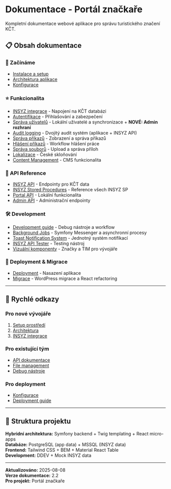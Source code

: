 # Dokumentace - Portál značkaře

Kompletní dokumentace webové aplikace pro správu turistického značení KČT.

## 📋 Obsah dokumentace

### 🚀 Začínáme
- [Instalace a setup](development/getting-started.md)
- [Architektura aplikace](architecture.md)
- [Konfigurace](configuration.md)

### ⭐ Funkcionalita
- [INSYZ integrace](features/insyz-integration.md) - Napojení na KČT databázi
- [Autentifikace](features/authentication.md) - Přihlašování a zabezpečení
- [Správa uživatelů](features/user-management.md) - Lokální uživatelé a synchronizace + **NOVÉ: Admin rozhraní**
- [Audit logging](features/audit-logging.md) - Dvojitý audit systém (aplikace + INSYZ API)
- [Správa příkazů](features/prikazy-management.md) - Zobrazení a správa příkazů
- [Hlášení příkazů](features/hlaseni-prikazu.md) - Workflow hlášení práce
- [Správa souborů](features/file-management.md) - Upload a správa příloh
- [Lokalizace](features/localization.md) - České skloňování
- [Content Management](features/content-management.md) - CMS funkcionalita

### 🔌 API Reference
- [INSYZ API](api/insyz-api.md) - Endpointy pro KČT data
- [INSYZ Stored Procedures](api/insyz-stored-procedures.md) - Reference všech INSYZ SP
- [Portal API](api/portal-api.md) - Lokální funkcionalita
- [Admin API](api/admin-api.md) - Administrační endpointy

### 🛠️ Development
- [Development guide](development/development.md) - Debug nástroje a workflow
- [Background Jobs](development/background-jobs.md) - Symfony Messenger a asynchronní procesy
- [Toast Notification System](development/toast-system.md) - Jednotný systém notifikací
- [INSYZ API Tester](development/insyz-api-tester.md) - Testing nástroj
- [Vizuální komponenty](development/visual-components.md) - Značky a TIM pro vývojáře

### 🚀 Deployment & Migrace
- [Deployment](deployment.md) - Nasazení aplikace
- [Migrace](migration.md) - WordPress migrace a React refactoring

---

## 🔗 Rychlé odkazy

### Pro nové vývojáře
1. [Setup prostředí](development/getting-started.md)
2. [Architektura](architecture.md)
3. [INSYZ integrace](features/insyz-integration.md)

### Pro existující tým
- [API dokumentace](api/insyz-api.md)
- [File management](features/file-management.md)
- [Debug nástroje](development/development.md)

### Pro deployment
- [Konfigurace](configuration.md)
- [Deployment guide](deployment.md)

---

## 📖 Struktura projektu

**Hybridní architektura:** Symfony backend + Twig templating + React micro-apps  
**Databáze:** PostgreSQL (app data) + MSSQL (INSYZ data)  
**Frontend:** Tailwind CSS + BEM + Material React Table  
**Development:** DDEV + Mock INSYZ data

---

**Aktualizováno:** 2025-08-08  
**Verze dokumentace:** 2.2  
**Pro projekt:** Portál značkaře